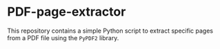 # PDF-page-extractor
This repository contains a simple Python script to extract specific pages from a PDF file using the `PyPDF2` library. 

